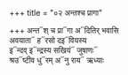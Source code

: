 +++
title = "०२ अन्तश्च प्रागा"

+++
अन्त᳓श् च प्रा᳓गा अ᳓दितिर् भवासि  
अवयाता᳓ ह᳓रसो दइ᳓वियस्य  
इ᳓न्दव् इ᳓न्द्रस्य सखियं᳓ जुषाणः᳓  
श्रउ᳓ष्टीव धु᳓रम् अ᳓नु राय᳓ ऋध्याः